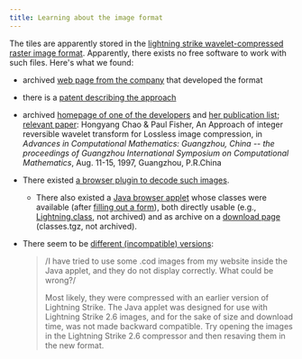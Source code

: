 ```yaml
---
title: Learning about the image format
---
```



The tiles are apparently stored in the [lightning strike
wavelet-compressed raster image
format](http://justsolve.archiveteam.org/wiki/Lightning_Strike). Apparently,
there exists no free software to work with such files. Here's what we found:

- archived [web page from the
  company](https://web.archive.org/web/19970613234152/http://www.infinop.com/nhtml/lsinfo.shtml)
  that developed the format
- there is a [patent describing the
  approach](https://patents.google.com/patent/WO1998040842A1)
- archived [homepage of one of the
  developers](https://web.archive.org/web/19990220121339/http://www.compsci.com/%7Echao/)
  and [her publication
  list](https://web.archive.org/web/19990220160521/http://www.compsci.com/%7Echao/Publication/);
  [relevant
  paper](https://citeseerx.ist.psu.edu/document?repid=rep1&type=pdf&doi=3c08d5095a328950539dd8aa13cd11c5d05063f7):
  Hongyang Chao & Paul Fisher, An Approach of integer reversible
  wavelet transform for Lossless image compression, in *Advances in
  Computational Mathematics: Guangzhou, China -- the proceedings of
  Guangzhou International Symposium on Computational Mathematics*,
  Aug. 11-15, 1997, Guangzhou, P.R.China
- There existed [a browser plugin to decode such
  images](ftp://ftp.sunet.se/mirror/archive/ftp.sunet.se/pub/pc/windows/winsock-indstate/Windows95/WWW-Browsers/Plug-In/).
    - There also existed a [Java browser
      applet](https://web.archive.org/web/19970613234343/http://www.infinop.com/nhtml/java/index.shtml)
      whose classes were available (after [filling out a
      form](https://web.archive.org/web/19970613235015/http://www.infinop.com/nhtml/download.shtml)),
      both directly usable (e.g.,
      [Lightning.class](https://web.archive.org/web/19970613234343/http://www.infinop.com/nhtml/java/Lightning.class),
      not archived) and as archive on a [download
      page](https://web.archive.org/web/19970613234713/http://www.infinop.com/nhtml/download.shtml)
      (classes.tgz, not archived).
- There seem to be [different (incompatible)
  versions](https://web.archive.org/web/19970613235015/http://www.infinop.com/nhtml/javafaq.shtml):

    > /I have tried to use some .cod images from my website inside the
    > Java applet, and they do not display correctly. What could be
    > wrong?/
    >
    > Most likely, they were compressed with an earlier version of
    > Lightning Strike. The Java applet was designed for use with
    > Lightning Strike 2.6 images, and for the sake of size and download
    > time, was not made backward compatible. Try opening the images in
    > the Lightning Strike 2.6 compressor and then resaving them in the
    > new format.
